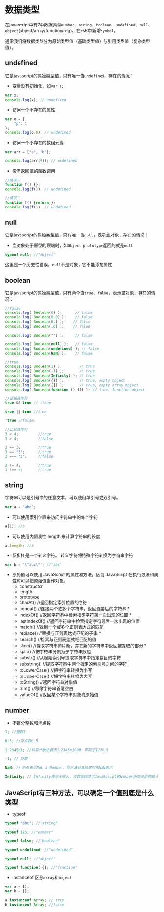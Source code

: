 # 数据类型

在javascript中有7中数据类型`number`、`string`、`boolean`、`undefined`、`null`、`object`(object/array/function/reg)、在es6中新增`symbol`。

通常我们将数据类型分为原始类型值（基础类型值）与引用类型值（复杂类型值）。

## undefined

它是javascript的原始类型值，只有唯一值`undefined`，存在的情况：

- 变量没有初始化，如`var a;`

```javascript
var x;
console.log(x); // undefined
```

- 访问一个不存在的属性

```javascript
var o = {
    "p": 1
};
console.log(o.b); // undefined
```

- 访问一个不存在的数组元素

```javascript
var arr = ["a", "b"];

console.log(arr[9]); // undefined
```

- 没有返回值的函数调用

```javascript
//情况一
function f() {};
console.log(f()); // undefined

//情况二
function f() {return;};
console.log(f()); // undefined

```

## null

它是javascript的原始类型值，只有唯一值`null`，表示空对象，存在的情况：

- 当对象处于原型的顶端时，如`Object.prototype`返回的就是`null`

```javascript
typeof null; //"object"
```

这里是一个历史性错误，`null`不是对象，它不能添加属性

## boolean

它是javascript的原始类型值，只有两个值`true`、`false`，表示空对象，存在的情况：

```javascript
//false
console.log( Boolean(0) );      // false
console.log( Boolean(0.0) );    // false
console.log( Boolean(0.) );    // false
console.log( Boolean(.0) );    // false

console.log( Boolean("") );     // false

console.log( Boolean(null) );   // false
console.log( Boolean(undefined) ); // false
console.log( Boolean(NaN) );    // false

//true
console.log( Boolean(1) );        // true
console.log( Boolean(-1) );       // true
console.log( Boolean(Infinity) ); // true
console.log( Boolean({}) );       // true, empty object
console.log( Boolean([]) );       // true, empty array object
console.log( Boolean(function () {}) ); // true, function object

//逻辑操作符
true && true // ⇒true

true || true //true

!true //false

//比较操作符
3 < 4;         //true
3 > 4;         //false

3 == 3;        //true
3 == "3";      //true
3 === "3";     //false

3 != 4;        //true
3 !== 4;       //true
```

## string

字符串可以是引号中的任意文本，可以使用单引号或双引号。

```javascript
var a = 'abc';
```

- 可以使用索引位置来访问字符串中的每个字符

```javascript
a[1]; //b
```

- 可以使用内置属性 length 来计算字符串的长度

```javascript
a.length; //3
```

- 反斜杠是一个转义字符。 转义字符将特殊字符转换为字符串字符

```javascript
var b = "\"abc\""; //"abc"
```

- 原始值可以使用 JavaScript 的属性和方法，因为 JavaScript 在执行方法和属性时可以把原始值当作对象。
    - constructor
    - length
    - prototype
    - charAt()  //返回指定索引位置的字符
    - concat()  //连接两个或多个字符串，返回连接后的字符串 *
    - indexOf()  //返回字符串中检索指定字符第一次出现的位置 *
    - lastIndexOf()  //返回字符串中检索指定字符最后一次出现的位置
    - match()  //找到一个或多个正则表达式的匹配
    - replace()  //替换与正则表达式匹配的子串 *
    - search()  //检索与正则表达式相匹配的值
    - slice()  //提取字符串的片断，并在新的字符串中返回被提取的部分 *
    - split()  //把字符串分割为子字符串数组
    - substr()  //从起始索引号提取字符串中指定数目的字符
    - substring()  //提取字符串中两个指定的索引号之间的字符
    - toLowerCase()  //把字符串转换为小写
    - toUpperCase()  //把字符串转换为大写
    - toString()  //返回字符串对象值
    - trim()  //移除字符串首尾空白
    - valueOf()  //返回某个字符串对象的原始值

## number

- 不区分整数和浮点数

```javascript
1; //整数1

0.5; //浮点数0.5

1.2345e3; //科学计数法表示1.2345x1000，等同于1234.5

-1; // 负数

NaN; // NaN表示Not a Number，当无法计算结果时用NaN表示

Infinity; // Infinity表示无限大，当数值超过了JavaScript的Number所能表示的最大值时，就表示为Infinity
```

## JavaScript有三种方法，可以确定一个值到底是什么类型

- typeof

```javascript
typeof "abc"; //"string"

typeof 123; //"number"

typeof false; //"boolean"

typeof undefined; //"undefined"

typeof null; //"object"

typeof function(){}; //"function"
```

- instanceof 区分`array`和`object`

```javascript
var a = [];
var b = {};

a instanceof Array; // true
b instanceof Array; //false
```